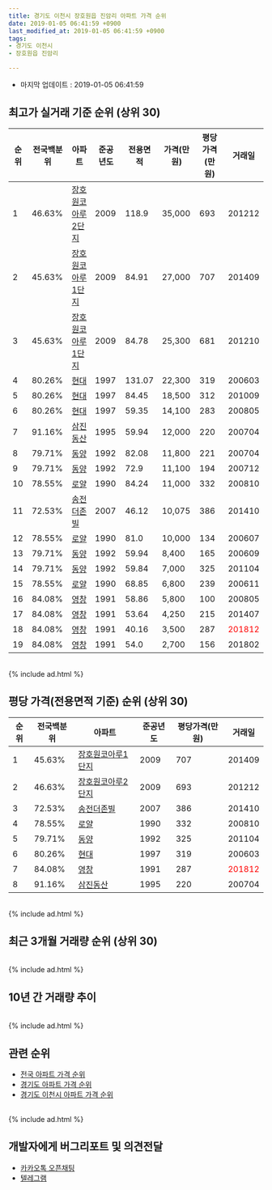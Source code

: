 ```yaml
---
title: 경기도 이천시 장호원읍 진암리 아파트 가격 순위
date: 2019-01-05 06:41:59 +0900
last_modified_at: 2019-01-05 06:41:59 +0900
tags:
- 경기도 이천시
- 장호원읍 진암리

---
```


* 마지막 업데이트 : 2019-01-05 06:41:59

## 최고가 실거래 기준 순위 (상위 30)


|순위|전국백분위|아파트|준공년도|전용면적|가격(만원)|평당가격(만원)|거래일|
|---|---|---|---|---|---|---|---|
|1|46.63%|[장호원코아루2단지](https://search.naver.com/search.naver?query=%EA%B2%BD%EA%B8%B0%EB%8F%84+%EC%9D%B4%EC%B2%9C%EC%8B%9C+%EC%9E%A5%ED%98%B8%EC%9B%90%EC%9D%8D+%EC%A7%84%EC%95%94%EB%A6%AC+%EC%9E%A5%ED%98%B8%EC%9B%90%EC%BD%94%EC%95%84%EB%A3%A82%EB%8B%A8%EC%A7%80)|2009|118.9|35,000|693|201212|
|2|45.63%|[장호원코아루1단지](https://search.naver.com/search.naver?query=%EA%B2%BD%EA%B8%B0%EB%8F%84+%EC%9D%B4%EC%B2%9C%EC%8B%9C+%EC%9E%A5%ED%98%B8%EC%9B%90%EC%9D%8D+%EC%A7%84%EC%95%94%EB%A6%AC+%EC%9E%A5%ED%98%B8%EC%9B%90%EC%BD%94%EC%95%84%EB%A3%A81%EB%8B%A8%EC%A7%80)|2009|84.91|27,000|707|201409|
|3|45.63%|[장호원코아루1단지](https://search.naver.com/search.naver?query=%EA%B2%BD%EA%B8%B0%EB%8F%84+%EC%9D%B4%EC%B2%9C%EC%8B%9C+%EC%9E%A5%ED%98%B8%EC%9B%90%EC%9D%8D+%EC%A7%84%EC%95%94%EB%A6%AC+%EC%9E%A5%ED%98%B8%EC%9B%90%EC%BD%94%EC%95%84%EB%A3%A81%EB%8B%A8%EC%A7%80)|2009|84.78|25,300|681|201210|
|4|80.26%|[현대](https://search.naver.com/search.naver?query=%EA%B2%BD%EA%B8%B0%EB%8F%84+%EC%9D%B4%EC%B2%9C%EC%8B%9C+%EC%9E%A5%ED%98%B8%EC%9B%90%EC%9D%8D+%EC%A7%84%EC%95%94%EB%A6%AC+%ED%98%84%EB%8C%80)|1997|131.07|22,300|319|200603|
|5|80.26%|[현대](https://search.naver.com/search.naver?query=%EA%B2%BD%EA%B8%B0%EB%8F%84+%EC%9D%B4%EC%B2%9C%EC%8B%9C+%EC%9E%A5%ED%98%B8%EC%9B%90%EC%9D%8D+%EC%A7%84%EC%95%94%EB%A6%AC+%ED%98%84%EB%8C%80)|1997|84.45|18,500|312|201009|
|6|80.26%|[현대](https://search.naver.com/search.naver?query=%EA%B2%BD%EA%B8%B0%EB%8F%84+%EC%9D%B4%EC%B2%9C%EC%8B%9C+%EC%9E%A5%ED%98%B8%EC%9B%90%EC%9D%8D+%EC%A7%84%EC%95%94%EB%A6%AC+%ED%98%84%EB%8C%80)|1997|59.35|14,100|283|200805|
|7|91.16%|[삼진동산](https://search.naver.com/search.naver?query=%EA%B2%BD%EA%B8%B0%EB%8F%84+%EC%9D%B4%EC%B2%9C%EC%8B%9C+%EC%9E%A5%ED%98%B8%EC%9B%90%EC%9D%8D+%EC%A7%84%EC%95%94%EB%A6%AC+%EC%82%BC%EC%A7%84%EB%8F%99%EC%82%B0)|1995|59.94|12,000|220|200704|
|8|79.71%|[동양](https://search.naver.com/search.naver?query=%EA%B2%BD%EA%B8%B0%EB%8F%84+%EC%9D%B4%EC%B2%9C%EC%8B%9C+%EC%9E%A5%ED%98%B8%EC%9B%90%EC%9D%8D+%EC%A7%84%EC%95%94%EB%A6%AC+%EB%8F%99%EC%96%91)|1992|82.08|11,800|221|200704|
|9|79.71%|[동양](https://search.naver.com/search.naver?query=%EA%B2%BD%EA%B8%B0%EB%8F%84+%EC%9D%B4%EC%B2%9C%EC%8B%9C+%EC%9E%A5%ED%98%B8%EC%9B%90%EC%9D%8D+%EC%A7%84%EC%95%94%EB%A6%AC+%EB%8F%99%EC%96%91)|1992|72.9|11,100|194|200712|
|10|78.55%|[로얄](https://search.naver.com/search.naver?query=%EA%B2%BD%EA%B8%B0%EB%8F%84+%EC%9D%B4%EC%B2%9C%EC%8B%9C+%EC%9E%A5%ED%98%B8%EC%9B%90%EC%9D%8D+%EC%A7%84%EC%95%94%EB%A6%AC+%EB%A1%9C%EC%96%84)|1990|84.24|11,000|332|200810|
|11|72.53%|[송전더존빌](https://search.naver.com/search.naver?query=%EA%B2%BD%EA%B8%B0%EB%8F%84+%EC%9D%B4%EC%B2%9C%EC%8B%9C+%EC%9E%A5%ED%98%B8%EC%9B%90%EC%9D%8D+%EC%A7%84%EC%95%94%EB%A6%AC+%EC%86%A1%EC%A0%84%EB%8D%94%EC%A1%B4%EB%B9%8C)|2007|46.12|10,075|386|201410|
|12|78.55%|[로얄](https://search.naver.com/search.naver?query=%EA%B2%BD%EA%B8%B0%EB%8F%84+%EC%9D%B4%EC%B2%9C%EC%8B%9C+%EC%9E%A5%ED%98%B8%EC%9B%90%EC%9D%8D+%EC%A7%84%EC%95%94%EB%A6%AC+%EB%A1%9C%EC%96%84)|1990|81.0|10,000|134|200607|
|13|79.71%|[동양](https://search.naver.com/search.naver?query=%EA%B2%BD%EA%B8%B0%EB%8F%84+%EC%9D%B4%EC%B2%9C%EC%8B%9C+%EC%9E%A5%ED%98%B8%EC%9B%90%EC%9D%8D+%EC%A7%84%EC%95%94%EB%A6%AC+%EB%8F%99%EC%96%91)|1992|59.94|8,400|165|200609|
|14|79.71%|[동양](https://search.naver.com/search.naver?query=%EA%B2%BD%EA%B8%B0%EB%8F%84+%EC%9D%B4%EC%B2%9C%EC%8B%9C+%EC%9E%A5%ED%98%B8%EC%9B%90%EC%9D%8D+%EC%A7%84%EC%95%94%EB%A6%AC+%EB%8F%99%EC%96%91)|1992|59.84|7,000|325|201104|
|15|78.55%|[로얄](https://search.naver.com/search.naver?query=%EA%B2%BD%EA%B8%B0%EB%8F%84+%EC%9D%B4%EC%B2%9C%EC%8B%9C+%EC%9E%A5%ED%98%B8%EC%9B%90%EC%9D%8D+%EC%A7%84%EC%95%94%EB%A6%AC+%EB%A1%9C%EC%96%84)|1990|68.85|6,800|239|200611|
|16|84.08%|[영창](https://search.naver.com/search.naver?query=%EA%B2%BD%EA%B8%B0%EB%8F%84+%EC%9D%B4%EC%B2%9C%EC%8B%9C+%EC%9E%A5%ED%98%B8%EC%9B%90%EC%9D%8D+%EC%A7%84%EC%95%94%EB%A6%AC+%EC%98%81%EC%B0%BD)|1991|58.86|5,800|100|200805|
|17|84.08%|[영창](https://search.naver.com/search.naver?query=%EA%B2%BD%EA%B8%B0%EB%8F%84+%EC%9D%B4%EC%B2%9C%EC%8B%9C+%EC%9E%A5%ED%98%B8%EC%9B%90%EC%9D%8D+%EC%A7%84%EC%95%94%EB%A6%AC+%EC%98%81%EC%B0%BD)|1991|53.64|4,250|215|201407|
|18|84.08%|[영창](https://search.naver.com/search.naver?query=%EA%B2%BD%EA%B8%B0%EB%8F%84+%EC%9D%B4%EC%B2%9C%EC%8B%9C+%EC%9E%A5%ED%98%B8%EC%9B%90%EC%9D%8D+%EC%A7%84%EC%95%94%EB%A6%AC+%EC%98%81%EC%B0%BD)|1991|40.16|3,500|287|<span style="color:red">201812</span>|
|19|84.08%|[영창](https://search.naver.com/search.naver?query=%EA%B2%BD%EA%B8%B0%EB%8F%84+%EC%9D%B4%EC%B2%9C%EC%8B%9C+%EC%9E%A5%ED%98%B8%EC%9B%90%EC%9D%8D+%EC%A7%84%EC%95%94%EB%A6%AC+%EC%98%81%EC%B0%BD)|1991|54.0|2,700|156|201802|


<br>
{% include ad.html %}
<br>

## 평당 가격(전용면적 기준) 순위 (상위 30)


|순위|전국백분위|아파트|준공년도|평당가격(만원)|거래일|
|---|---|---|---|---|---|
|1|45.63%|[장호원코아루1단지](https://search.naver.com/search.naver?query=%EA%B2%BD%EA%B8%B0%EB%8F%84+%EC%9D%B4%EC%B2%9C%EC%8B%9C+%EC%9E%A5%ED%98%B8%EC%9B%90%EC%9D%8D+%EC%A7%84%EC%95%94%EB%A6%AC+%EC%9E%A5%ED%98%B8%EC%9B%90%EC%BD%94%EC%95%84%EB%A3%A81%EB%8B%A8%EC%A7%80)|2009|707|201409|
|2|46.63%|[장호원코아루2단지](https://search.naver.com/search.naver?query=%EA%B2%BD%EA%B8%B0%EB%8F%84+%EC%9D%B4%EC%B2%9C%EC%8B%9C+%EC%9E%A5%ED%98%B8%EC%9B%90%EC%9D%8D+%EC%A7%84%EC%95%94%EB%A6%AC+%EC%9E%A5%ED%98%B8%EC%9B%90%EC%BD%94%EC%95%84%EB%A3%A82%EB%8B%A8%EC%A7%80)|2009|693|201212|
|3|72.53%|[송전더존빌](https://search.naver.com/search.naver?query=%EA%B2%BD%EA%B8%B0%EB%8F%84+%EC%9D%B4%EC%B2%9C%EC%8B%9C+%EC%9E%A5%ED%98%B8%EC%9B%90%EC%9D%8D+%EC%A7%84%EC%95%94%EB%A6%AC+%EC%86%A1%EC%A0%84%EB%8D%94%EC%A1%B4%EB%B9%8C)|2007|386|201410|
|4|78.55%|[로얄](https://search.naver.com/search.naver?query=%EA%B2%BD%EA%B8%B0%EB%8F%84+%EC%9D%B4%EC%B2%9C%EC%8B%9C+%EC%9E%A5%ED%98%B8%EC%9B%90%EC%9D%8D+%EC%A7%84%EC%95%94%EB%A6%AC+%EB%A1%9C%EC%96%84)|1990|332|200810|
|5|79.71%|[동양](https://search.naver.com/search.naver?query=%EA%B2%BD%EA%B8%B0%EB%8F%84+%EC%9D%B4%EC%B2%9C%EC%8B%9C+%EC%9E%A5%ED%98%B8%EC%9B%90%EC%9D%8D+%EC%A7%84%EC%95%94%EB%A6%AC+%EB%8F%99%EC%96%91)|1992|325|201104|
|6|80.26%|[현대](https://search.naver.com/search.naver?query=%EA%B2%BD%EA%B8%B0%EB%8F%84+%EC%9D%B4%EC%B2%9C%EC%8B%9C+%EC%9E%A5%ED%98%B8%EC%9B%90%EC%9D%8D+%EC%A7%84%EC%95%94%EB%A6%AC+%ED%98%84%EB%8C%80)|1997|319|200603|
|7|84.08%|[영창](https://search.naver.com/search.naver?query=%EA%B2%BD%EA%B8%B0%EB%8F%84+%EC%9D%B4%EC%B2%9C%EC%8B%9C+%EC%9E%A5%ED%98%B8%EC%9B%90%EC%9D%8D+%EC%A7%84%EC%95%94%EB%A6%AC+%EC%98%81%EC%B0%BD)|1991|287|<span style="color:red">201812</span>|
|8|91.16%|[삼진동산](https://search.naver.com/search.naver?query=%EA%B2%BD%EA%B8%B0%EB%8F%84+%EC%9D%B4%EC%B2%9C%EC%8B%9C+%EC%9E%A5%ED%98%B8%EC%9B%90%EC%9D%8D+%EC%A7%84%EC%95%94%EB%A6%AC+%EC%82%BC%EC%A7%84%EB%8F%99%EC%82%B0)|1995|220|200704|


<br>
{% include ad.html %}
<br>

## 최근 3개월 거래량 순위 (상위 30)


<div style="width:100%;">
    <canvas id="deal_count_ranking" height="250"></canvas>
</div>


<script>
new Chart(document.getElementById("deal_count_ranking"), {
    type: 'horizontalBar',
    data: {
        labels: ['현대', '동양', '영창', '송전더존빌', '장호원코아루1단지'],
        datasets: [{
            label: '실거래 수',
            data: [2, 1, 1, 1, 1],
            borderColor: "rgba(255, 0, 128, 1)",
            backgroundColor: "rgba(255, 0, 128, 0.5)",
            fill: false,
        }]
    },
    options: {
        responsive: true,
        title: {
            display: true,
            text: '최근 3개월 거래량 순위'
        },
        tooltips: {
            mode: 'index',
            intersect: false,
            callbacks: {
                title: function(tooltipItems, data) {
                    return "실거래 수:";
                },
                label: function(tooltipItem, data) {
                    return data.labels[tooltipItem.index] + ": " + tooltipItem.xLabel;
                }
            }
        },
        hover: {
            mode: 'nearest',
            intersect: true
        },
        scales: {
            xAxes: [{
                display: true,
                scaleLabel: {
                    display: true,
                    labelString: '실거래 수'
                },
                ticks: {
                    suggestedMin: 0,
                }
            }],
            yAxes: [{
                display: true,
                ticks: {
                    autoSkip: false,
                    callback: function(value, index, values) {
                        if (value.length > 15)
                            return value.substr(0, 13) + "...";
                        else
                            return value;
                    }
                },
                scaleLabel: {
                    display: false,
                }
            }]
        }
    }
});

</script>


<br>
{% include ad.html %}
<br>

## 10년 간 거래량 추이


<div style="width:100%;">
    <canvas id="deal_progress" height="250"></canvas>
</div>

<script>
new Chart(document.getElementById("deal_progress"), {
    type: 'line',
    data: {
        labels: ['200901','200902','200903','200904','200905','200906','200907','200908','200909','200910','200911','200912','201001','201002','201003','201004','201005','201006','201007','201008','201009','201010','201011','201012','201101','201102','201103','201104','201105','201106','201107','201108','201109','201110','201111','201112','201201','201202','201203','201204','201205','201206','201207','201208','201209','201210','201211','201212','201301','201302','201303','201304','201305','201306','201307','201308','201309','201310','201311','201312','201401','201402','201403','201404','201405','201406','201407','201408','201409','201410','201411','201412','201501','201502','201503','201504','201505','201506','201507','201508','201509','201510','201511','201512','201601','201602','201603','201604','201605','201606','201607','201608','201609','201610','201611','201612','201701','201702','201703','201704','201705','201706','201707','201708','201709','201710','201711','201712','201801','201802','201803','201804','201805','201806','201807','201808','201809','201810','201811','201812','201901'],
        datasets: [{
            label: '실거래 수',
            pointRadius: 1,
            data: [6, 4, 7, 10, 1, 3, 6, 3, 2, 10, 16, 3, 0, 1, 4, 5, 4, 8, 2, 8, 23, 10, 15, 3, 11, 25, 21, 15, 19, 12, 11, 10, 12, 8, 12, 14, 16, 16, 12, 14, 14, 15, 10, 13, 17, 19, 10, 11, 7, 8, 8, 8, 7, 7, 8, 3, 6, 7, 7, 6, 8, 11, 9, 10, 5, 9, 6, 12, 21, 13, 16, 11, 12, 6, 11, 11, 9, 11, 5, 5, 12, 10, 13, 7, 9, 6, 10, 12, 10, 14, 9, 2, 10, 13, 5, 5, 6, 11, 7, 6, 6, 12, 7, 2, 2, 12, 7, 6, 8, 7, 7, 7, 6, 4, 4, 4, 3, 5, 4, 2, 0],
            borderColor: "rgba(255, 201, 14, 1)",
            backgroundColor: "rgba(255, 201, 14, 0.5)",
            fill: true,
        }]
    },
    options: {
        responsive: true,
        title: {
            display: true,
            text: '10년간 거래량 추이'
        },
        tooltips: {
            mode: 'index',
            intersect: false,
        },
        hover: {
            mode: 'nearest',
            intersect: true
        },
        scales: {
            xAxes: [{
                display: true,
                scaleLabel: {
                    display: true,
                    labelString: '년/월'
                }
            }],
            yAxes: [{
                display: true,
                ticks: {
                    suggestedMin: 0,
                },
                scaleLabel: {
                    display: true,
                    labelString: '실거래 수'
                }
            }]
        }
    }
});

</script>


<br>
{% include ad.html %}
<br>

## 관련 순위

- [전국 아파트 가격 순위](https://inasie.github.io/apt-ranking/전국)
- [경기도 아파트 가격 순위](https://inasie.github.io/apt-ranking/경기도)
- [경기도 이천시 아파트 가격 순위](https://inasie.github.io/apt-ranking/경기도-이천시)


<br>
{% include ad.html %}
<br>

## 개발자에게 버그리포트 및 의견전달

- [카카오톡 오픈채팅](https://open.kakao.com/o/gLJUAP4)
- [텔레그램](https://t.me/inasie)

